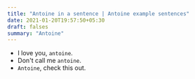 ```yaml
---
title: "Antoine in a sentence | Antoine example sentences"
date: 2021-01-20T19:57:50+05:30
draft: falses
summary: "Antoine"
---
```

- I love you, `antoine`.
- Don't call me `antoine`.
- `Antoine`, check this out.
                 
